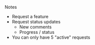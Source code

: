 

Notes

- Request a feature
- Request status updates
   - New comments
   - Progress / status
- You can only have 5 "active" requests
